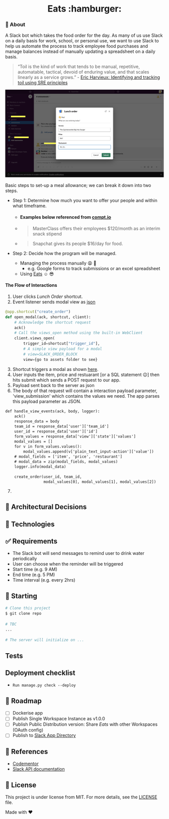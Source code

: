 <h1 align="center">Eats :hamburger:</h1>

### :dart: About ###
A Slack bot which takes the food order for the day. As many of us use Slack on a daily basis for work, school, or personal use, we want to use Slack to help us automate the process to track employee food purchases and manage balances instead of manually updating a spreadsheet on a daily basis.

> “Toil is the kind of work that tends to be manual, repetitive, automatable, tactical, devoid of enduring value, and that scales linearly as a service grows.” - [Eric Harvieux: Identifying and tracking toil using SRE principles](https://cloud.google.com/blog/products/management-tools/identifying-and-tracking-toil-using-sre-principles)


<img id="top" src="./assets/modal.png"/>


Basic steps to set-up a meal allowance; we can break it down into two steps.

- Step 1: Determine how much you want to offer your people and within what timeframe.
  - #### Examples below referenced from [compt.io](https://www.compt.io/meal-allowance-food-stipend-guide#examples)
  - > MasterClass offers their employees $120/month as an interim snack stipend
  - > Snapchat gives its people $16/day for food. 

- Step 2: Decide how the program will be managed.
  - Managing the process manually :weary: :shit:
    -  e.g. Google forms to track submissions or an excel spreadsheet
   - Using [Eats](https://github.com/adoubleyoueye/Eats) :relaxed: :sunglasses:

#### The Flow of Interactions 
1. User clicks *Lunch Order* shortcut.
2. Event listener sends modal view as [json](./assets/lunch_order_view/json) 

```python 
@app.shortcut("create_order")
def open_modal(ack, shortcut, client):
    # Acknowledge the shortcut request
    ack()
    # Call the views_open method using the built-in WebClient
    client.views_open(
        trigger_id=shortcut["trigger_id"],
        # A simple view payload for a modal
        # view=SLACK_ORDER_BLOCK
        view={go to assets folder to see}
```
3. Shortcut triggers a modal as shown [here](#top).
4. User inputs the item, price and restuarant [or a SQL statement :wink:] then hits submit which sends a POST request to our app. 
5. Payload sent back to the server as json
6. The body of that request will contain a interaction payload parameter, 'view_submission' which contains the values we need. The app parses this payload parameter as JSON.
```@app.view("")
def handle_view_events(ack, body, logger):
    ack()
    response_data = body
    team_id = response_data['user']['team_id']
    user_id = response_data['user']['id']
    form_values = response_data['view']['state']['values']
    modal_values = []
    for v in form_values.values():
        modal_values.append(v['plain_text_input-action']['value'])
    # modal_fields = ['item', 'price', 'restaurant']
    # modal_data = zip(modal_fields, modal_values)
    logger.info(modal_data)

    create_order(user_id, team_id,
                 modal_values[0], modal_values[1], modal_values[2])
```  
7. 



## :japanese_castle: Architectural Decisions ##

## :triangular_ruler: Technologies ##

## :white_check_mark: Requirements ##

- The Slack bot will send messages to remind user to drink water periodically
- User can choose when the reminder will be triggered
- Start time (e.g. 9 AM)
- End time (e.g. 5 PM)
- Time interval (e.g. every 2hrs)



## :checkered_flag: Starting ##

```bash
# Clone this project
$ git clone repo

# TBC
...

# The server will initialize on ...
```

## Tests ##

## Deployment checklist ##
- `Run manage.py check --deploy`


## :busstop: Roadmap ##

- [ ] Dockerise app
- [ ] Publish Single Workspace Instance as v1.0.0
- [ ] Publish Public Distribution version: Share *Eats* with other Workspaces (OAuth config)
- [ ] Publish to [Slack App Directory](https://slack.com/apps)

## :blue_book: References

- [Codementor](https://www.codementor.io/projects/tool/slack-bot-drink-water-reminder-atx32cnbx1)
- [Slack API documentation](https://api.slack.com/)


## :memo: License ##

This project is under license from MIT. For more details, see the [LICENSE](LICENSE) file.

Made with :heart:
